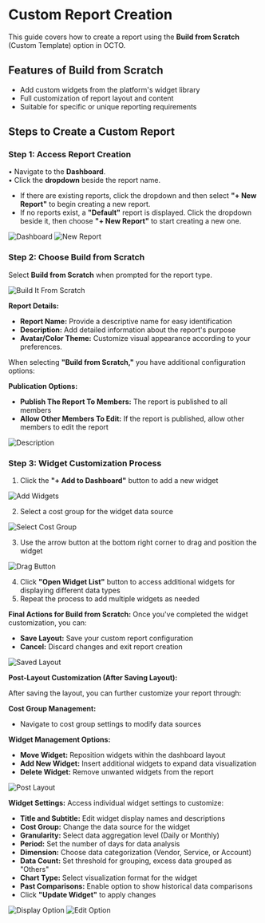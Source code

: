 # Custom Report Creation

This guide covers how to create a report using the **Build from Scratch** (Custom Template) option in OCTO.

## Features of Build from Scratch
- Add custom widgets from the platform's widget library
- Full customization of report layout and content
- Suitable for specific or unique reporting requirements

## Steps to Create a Custom Report

### Step 1: Access Report Creation
• Navigate to the **Dashboard**.  
• Click the **dropdown** beside the report name.  
  - If there are existing reports, click the dropdown and then select **"+ New Report"** to begin creating a new report.  
  - If no reports exist, a **"Default"** report is displayed. Click the dropdown beside it, then choose **"+ New Report"** to start creating a new one.

![Dashboard](https://lh3.googleusercontent.com/d/1hIm5nDaS1qpr4shL3gjeV6QMm1CubZ0D)
![New Report](https://lh3.googleusercontent.com/d/1MrYt7Wq1icf5i415fO43SOGCbFQZ4yfV)

### Step 2: Choose Build from Scratch
Select **Build from Scratch** when prompted for the report type.

![Build It From Scratch](https://lh3.googleusercontent.com/d/1XKEzZrV9661bHR7LJ3PlyTbVddPBYeok)

**Report Details:**
- **Report Name:** Provide a descriptive name for easy identification
- **Description:** Add detailed information about the report's purpose
- **Avatar/Color Theme:** Customize visual appearance according to your preferences.

When selecting **"Build from Scratch,"** you have additional configuration options:

**Publication Options:**
- **Publish The Report To Members:** The report is published to all members
- **Allow Other Members To Edit:** If the report is published, allow other members to edit the report

![Description](https://lh3.googleusercontent.com/d/1FVJqqRqQ0J0Po_yzo5xvvngnowa-UlI0)

### Step 3: Widget Customization Process
1. Click the **"+ Add to Dashboard"** button to add a new widget

![Add Widgets](https://lh3.googleusercontent.com/d/1ZipVwxdhZ8KOMLjS8Wx9mxxjBCSOzFWn)

2. Select a cost group for the widget data source

![Select Cost Group](https://lh3.googleusercontent.com/d/1I36G6n1zJgW_4JEcP4yhIxORmoaBmuUp)

3. Use the arrow button at the bottom right corner to drag and position the widget

![Drag Button](https://lh3.googleusercontent.com/d/1E0diUu0KfRqZr1yOl_pTq08_lkFzTdB7)

4. Click **"Open Widget List"** button to access additional widgets for displaying different data types
5. Repeat the process to add multiple widgets as needed

**Final Actions for Build from Scratch:**
Once you've completed the widget customization, you can:
- **Save Layout:** Save your custom report configuration
- **Cancel:** Discard changes and exit report creation

![Saved Layout](https://lh3.googleusercontent.com/d/1F0y4gYGqhwv9FXQFVGXYVAYRBB1wwFlR)

**Post-Layout Customization (After Saving Layout):**

After saving the layout, you can further customize your report through:

**Cost Group Management:**
- Navigate to cost group settings to modify data sources

**Widget Management Options:**
- **Move Widget:** Reposition widgets within the dashboard layout
- **Add New Widget:** Insert additional widgets to expand data visualization
- **Delete Widget:** Remove unwanted widgets from the report

![Post Layout](https://lh3.googleusercontent.com/d/1H-apE1i5pkW0RcKAQM2BPEnHsXfxwWw1)

**Widget Settings:**
Access individual widget settings to customize:
- **Title and Subtitle:** Edit widget display names and descriptions
- **Cost Group:** Change the data source for the widget
- **Granularity:** Select data aggregation level (Daily or Monthly)
- **Period:** Set the number of days for data analysis
- **Dimension:** Choose data categorization (Vendor, Service, or Account)
- **Data Count:** Set threshold for grouping, excess data grouped as "Others"
- **Chart Type:** Select visualization format for the widget
- **Past Comparisons:** Enable option to show historical data comparisons
- Click **"Update Widget"** to apply changes

![Display Option](https://lh3.googleusercontent.com/d/1GlmZFLsMOdtTDSVnU7gODjC4R8vs7eQ2)
![Edit Option](https://lh3.googleusercontent.com/d/1RaLqUN8aOxwQ13gzwKVJWrOrUbYVommB)
